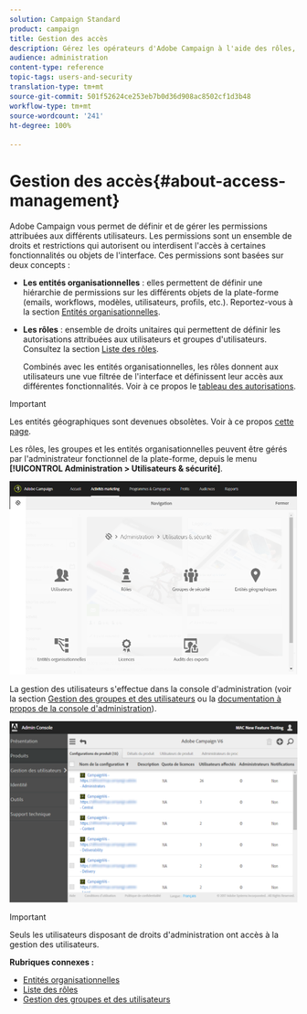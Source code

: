 ```yaml
---
solution: Campaign Standard
product: campaign
title: Gestion des accès
description: Gérez les opérateurs d'Adobe Campaign à l'aide des rôles, des groupes et des entités organisationnelles.
audience: administration
content-type: reference
topic-tags: users-and-security
translation-type: tm+mt
source-git-commit: 501f52624ce253eb7b0d36d908ac8502cf1d3b48
workflow-type: tm+mt
source-wordcount: '241'
ht-degree: 100%

---
```



# Gestion des accès{#about-access-management}

Adobe Campaign vous permet de définir et de gérer les permissions attribuées aux différents utilisateurs. Les permissions sont un ensemble de droits et restrictions qui autorisent ou interdisent l&#39;accès à certaines fonctionnalités ou objets de l&#39;interface. Ces permissions sont basées sur deux concepts :

* **Les entités organisationnelles** : elles permettent de définir une hiérarchie de permissions sur les différents objets de la plate-forme (emails, workflows, modèles, utilisateurs, profils, etc.). Reportez-vous à la section [Entités organisationnelles](../../administration/using/organizational-units.md).
* **Les rôles** : ensemble de droits unitaires qui permettent de définir les autorisations attribuées aux utilisateurs et groupes d&#39;utilisateurs. Consultez la section [Liste des rôles](../../administration/using/list-of-roles.md).

   Combinés avec les entités organisationnelles, les rôles donnent aux utilisateurs une vue filtrée de l&#39;interface et définissent leur accès aux différentes fonctionnalités. Voir à ce propos le [tableau des autorisations](https://docs.campaign.adobe.com/doc/standard/en/Technotes/AdobeCampaign-ACSRights.pdf).

>[!IMPORTANT]
>
>Les entités géographiques sont devenues obsolètes. Voir à ce propos [cette page](https://helpx.adobe.com/fr/campaign/kb/acs-deprecated-and-removed-features.html).

Les rôles, les groupes et les entités organisationnelles peuvent être gérés par l&#39;administrateur fonctionnel de la plate-forme, depuis le menu **[!UICONTROL Administration > Utilisateurs &amp; sécurité]**.

![](assets/user_management_1.png)

La gestion des utilisateurs s&#39;effectue dans la console d&#39;administration (voir la section [Gestion des groupes et des utilisateurs](../../administration/using/managing-groups-and-users.md) ou la [documentation à propos de la console d&#39;administration](https://helpx.adobe.com/fr/enterprise/managing/user-guide.html)).

![](assets/user_management_6.png)

>[!IMPORTANT]
>
>Seuls les utilisateurs disposant de droits d&#39;administration ont accès à la gestion des utilisateurs.

**Rubriques connexes :**

* [Entités organisationnelles](../../administration/using/organizational-units.md)
* [Liste des rôles](../../administration/using/list-of-roles.md)
* [Gestion des groupes et des utilisateurs](../../administration/using/managing-groups-and-users.md)

